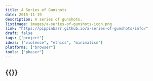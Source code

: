 ```yaml
---
title: A Series of Gunshots
date: 2015-11-19
description: A series of gunshots.
listimage: images/a-series-of-gunshots-icon.png
link: "https://pippinbarr.github.io/a-series-of-gunshots/info/"
draft: false
tags: ["project"]
ideas: ["violence", "ethics", "minimalism"]
platforms: ["browser"]
tools: ["phaser"]
---
```


## {{<param title >}}
